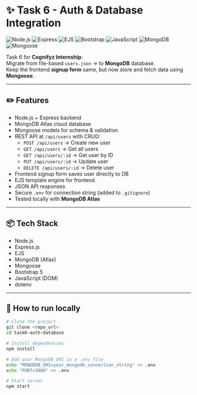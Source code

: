 # ✨ Task 6 - Auth & Database Integration

![Node.js](https://img.shields.io/badge/Node.js-18.x-green)
![Express](https://img.shields.io/badge/Express.js-^4.18-lightgrey)
![EJS](https://img.shields.io/badge/EJS-template-orange)
![Bootstrap](https://img.shields.io/badge/Bootstrap-5.3-blueviolet)
![JavaScript](https://img.shields.io/badge/JavaScript-DOM-yellow)
![MongoDB](https://img.shields.io/badge/MongoDB-Atlas-brightgreen)
![Mongoose](https://img.shields.io/badge/Mongoose-ODM-red)

Task 6 for **Cognifyz Internship**:  
Migrate from file-based `users.json` → to **MongoDB** database.  
Keep the frontend **signup form** same, but now store and fetch data using **Mongoose**.

---

## ✏️ **Features**

- Node.js + Express backend
- MongoDB Atlas cloud database
- Mongoose models for schema & validation
- REST API at `/api/users` with CRUD:
  - `POST /api/users` → Create new user
  - `GET /api/users` → Get all users
  - `GET /api/users/:id` → Get user by ID
  - `PUT /api/users/:id` → Update user
  - `DELETE /api/users/:id` → Delete user
- Frontend signup form saves user directly to DB
- EJS template engine for frontend
- JSON API responses
- Secure `.env` for connection string (added to `.gitignore`)
- Tested locally with **MongoDB Atlas**

---

## 📦 **Tech Stack**

- Node.js
- Express.js
- EJS
- MongoDB (Atlas)
- Mongoose
- Bootstrap 5
- JavaScript (DOM)
- dotenv

---

## 🚀 **How to run locally**

```bash
# Clone the project
git clone <repo_url>
cd task6-auth-database

# Install dependencies
npm install

# Add your MongoDB URI in a .env file
echo "MONGODB_URI=your_mongodb_connection_string" >> .env
echo "PORT=3000" >> .env

# Start server
npm start
